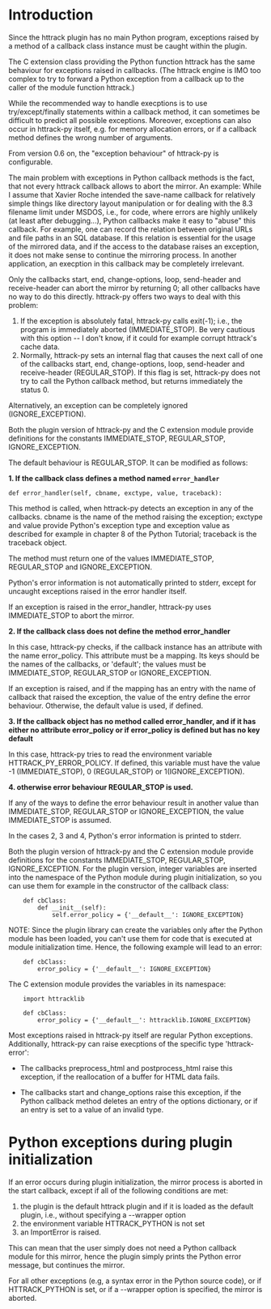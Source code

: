 # Introduction #

Since the httrack plugin has no main Python program, exceptions raised by a method of a callback class instance must be caught within the plugin.

The C extension class providing the Python function httrack has the same behaviour for exceptions raised in callbacks. (The httrack engine is IMO too complex to try to forward a Python exception from a callback up to the caller of the module function httrack.)

While the recommended way to handle execptions is to use try/except/finally statements within a callback method, it can sometimes be difficult to predict all possible exceptions. Moreover, exceptions can also occur in httrack-py itself, e.g. for memory allocation errors, or if a callback method defines the wrong number of arguments.

From version 0.6 on, the "exception behaviour" of httrack-py is configurable.

The main problem with exceptions in Python callback methods is the fact, that not every httrack callback allows to abort the mirror. An example: While I assume that Xavier Roche intended the save-name callback for relatively simple things like directory layout manipulation or for dealing with the 8.3 filename limit under MSDOS, i.e., for code, where errors are highly unlikely (at least after debugging...), Python callbacks make it easy to "abuse" this callback. For example, one can record the relation between original URLs and file paths in an SQL database. If this relation is essential for the usage of the mirrored data, and if the access to the database raises an exception, it does not make sense to continue the mirroring process. In another application, an execption in this callback may be completely irrelevant.

Only the callbacks start, end, change-options, loop, send-header and receive-header can abort the mirror by returning 0; all other callbacks have no way to do this directly. httrack-py offers two ways to deal with this problem:

  1. If the exception is absolutely fatal, httrack-py calls exit(-1); i.e., the program is immediately aborted (IMMEDIATE\_STOP). Be very cautious with this option -- I don't know, if it could for example corrupt httrack's cache data.
  1. Normally, httrack-py sets an internal flag that causes the next call of one of the callbacks start, end, change-options, loop, send-header and receive-header (REGULAR\_STOP). If this flag is set, httrack-py does not try to call the Python callback method, but returns immediately the status 0.

Alternatively, an exception can be completely ignored (IGNORE\_EXCEPTION).

Both the plugin version of httrack-py and the C extension module provide definitions for the constants IMMEDIATE\_STOP, REGULAR\_STOP, IGNORE\_EXCEPTION.

The default behaviour is REGULAR\_STOP. It can be modified as follows:

**1. If the callback class defines a method named `error_handler`**

```
def error_handler(self, cbname, exctype, value, traceback):
```

This method is called, when httrack-py detects an exception in any of the callbacks. cbname is the name of the method raising the exception; exctype and value provide Python's exception type and exception value as described for example in chapter 8 of the Python Tutorial; traceback is the traceback object.

The method must return one of the values IMMEDIATE\_STOP, REGULAR\_STOP and IGNORE\_EXCEPTION.

Python's error information is not automatically printed to stderr, except for uncaught exceptions raised in the error handler itself.

If an exception is raised in the error\_handler, httrack-py uses IMMEDIATE\_STOP to abort the mirror.

**2. If the callback class does not define the method error\_handler**

In this case, httrack-py checks, if the callback instance has an attribute with the name error\_policy. This attribute must be a mapping. Its keys should be the names of the callbacks, or 'default'; the values must be IMMEDIATE\_STOP, REGULAR\_STOP or IGNORE\_EXCEPTION.

If an exception is raised, and if the mapping has an entry with the name of callback that raised the exception, the value of the entry define the error behaviour. Otherwise, the default value is used, if defined.

**3. If the callback object has no method called error\_handler, and if it has either no attribute error\_policy or if error\_policy is defined but has no key default**

In this case, httrack-py tries to read the environment variable HTTRACK\_PY\_ERROR\_POLICY. If defined, this variable must have the value -1 (IMMEDIATE\_STOP), 0 (REGULAR\_STOP) or 1(IGNORE\_EXCEPTION).

**4. otherwise error behaviour REGULAR\_STOP is used.**

If any of the ways to define the error behaviour result in another value than IMMEDIATE\_STOP, REGULAR\_STOP or IGNORE\_EXCEPTION, the value IMMEDIATE\_STOP is assumed.

In the cases 2, 3 and 4, Python's error information is printed to stderr.

Both the plugin version of httrack-py and the C extension module provide definitions for the constants IMMEDIATE\_STOP, REGULAR\_STOP, IGNORE\_EXCEPTION. For the plugin version, integer variables are inserted into the namespace of the Python module during plugin initialization, so you can use them for example in the constructor of the callback class:

```
    def cbClass:
        def __init__(self):
            self.error_policy = {'__default__': IGNORE_EXCEPTION}
```

NOTE: Since the plugin library can create the variables only after the Python module has been loaded, you can't use them for code that is executed at module initialization time. Hence, the following example will lead to an error:

```
    def cbClass:
        error_policy = {'__default__': IGNORE_EXCEPTION}
```

The C extension module provides the variables in its namespace:
```
    import httracklib

    def cbClass:
        error_policy = {'__default__': httracklib.IGNORE_EXCEPTION}
```
Most exceptions raised in httrack-py itself are regular Python exceptions. Additionally, httrack-py can raise execptions of the specific type 'httrack-error':

  * The callbacks preprocess\_html and postprocess\_html raise this exception, if the reallocation of a buffer for HTML data fails.

  * The callbacks start and change\_options raise this exception, if the Python callback method deletes an entry of the options dictionary, or if an entry is set to a value of an invalid type.

# Python exceptions during plugin initialization #

If an error occurs during plugin initialization, the mirror process is aborted in the start callback, except if all of the following conditions are met:

  1. the plugin is the default httrack plugin and if it is loaded as the default plugin, i.e., without specifying a --wrapper option
  1. the environment variable HTTRACK\_PYTHON is not set
  1. an ImportError is raised.

This can mean that the user simply does not need a Python callback module for this mirror, hence the plugin simply prints the Python error message, but continues the mirror.

For all other exceptions (e.g, a syntax error in the Python source code), or if HTTRACK\_PYTHON is set, or if a --wrapper option is specified, the mirror is aborted.












